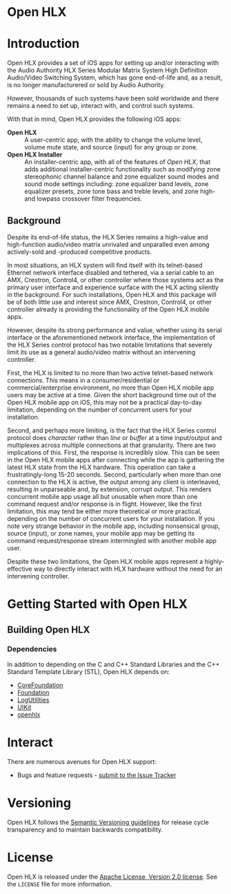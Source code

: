 Open HLX
========

# Introduction

Open HLX provides a set of iOS apps for setting up and/or interacting
with the Audio Authority HLX Series Modular Matrix System High
Definition Audio/Video Switching System, which has gone end-of-life
and, as a result, is no longer manufacturered or sold by Audio
Authority.

However, thousands of such systems have been sold worldwide and there
remains a need to set up, interact with, and control such systems.

With that in mind, Open HLX provides the following iOS apps:

  <dl>
      <dt><strong>Open HLX</strong></dt>
      <dd>A user-centric app, with the ability to change the volume
          level, volume mute state, and source (input) for any group
          or zone.</dd>
      <dt><strong>Open HLX Installer</strong></dt>
      <dd>An installer-centric app, with all of the features of
          <em>Open HLX</em>, that adds additional installer-centric
          functionality such as modifying zone stereophonic channel
          balance and zone equalizer sound modes and sound mode
          settings including: zone equalizer band levels, zone
          equalizer presets, zone tone bass and treble levels, and
          zone high- and lowpass crossover filter frequencies.</dd>
  </dl>

## Background

Despite its end-of-life status, the HLX Series remains a high-value
and high-function audio/video matrix unrivaled and unparalled even
among actively-sold and -produced competitive products.

In most situations, an HLX system will find itself with its
telnet-based Ethernet network interface disabled and tethered, via a
serial cable to an AMX, Crestron, Control4, or other controller where
those systems act as the primary user interface and experience surface
with the HLX acting silently in the background. For such
installations, Open HLX and this package will be of both little use
and interest since AMX, Crestron, Control4, or other controller
already is providing the functionality of the Open HLX mobile apps.

However, despite its strong performance and value, whether using its
serial interface or the aforementioned network interface, the
implementation of the HLX Series control protocol has two notable
limitations that severely limit its use as a general audio/video
matrix without an intervening controller.

First, the HLX is limited to no more than two active telnet-based
network connections. This means in a consumer/residential or
commercial/enterprise environment, no more than Open HLX mobile app
users may be active at a time. Given the short background time out of
the Open HLX mobile app on iOS, this may not be a practical day-to-day
limitation, depending on the number of concurrent users for your
installation.

Second, and perhaps more limiting, is the fact that the HLX Series
control protocol does *character* rather than *line* or *buffer* at a
time input/output and multiplexes across multiple connections at that
granularity. There are two implications of this. First, the response
is incredibly slow. This can be seen in the Open HLX mobile apps after
connecting while the app is gathering the latest HLX state from the
HLX hardware. This operation can take a frustratingly-long 15-20
seconds. Second, particularly when more than one connection to the HLX
is active, the output among any client is interleaved, resulting in
unparseable and, by extension, corrupt output. This renders concurrent
mobile app usage all but unusable when more than one command request
and/or response is in flight. However, like the first limitation, this
may tend be either more theoretical or more practical, depending on
the number of concurrent users for your installation. If you note very
strange behavior in the mobile app, including nonsensical group,
source (input), or zone names, your mobile app may be getting its
command request/response stream intermingled with another mobile app
user.

Despite these two limitations, the Open HLX mobile apps represent a
highly-effective way to directly interact with HLX hardware without
the need for an intervening controller.

# Getting Started with Open HLX

## Building Open HLX

### Dependencies

In addition to depending on the C and C++ Standard Libraries and the
C++ Standard Template Library (STL), Open HLX depends on:

  * [CoreFoundation](https://developer.apple.com/documentation/corefoundation)
  * [Foundation](https://developer.apple.com/documentation/foundation)
  * [LogUtilities](https://github.com/Nuovations/LogUtilities)
  * [UIKit](https://developer.apple.com/documentation/uikit)
  * [openhlx](https://github.com/gerickson/openhlx)

# Interact

There are numerous avenues for Open HLX support:

  * Bugs and feature requests - [submit to the Issue Tracker](https://github.com/gerickson/openhlx-ios/issues)

# Versioning

Open HLX follows the [Semantic Versioning guidelines](http://semver.org/)
for release cycle transparency and to maintain backwards compatibility.

# License

Open HLX is released under the [Apache License, Version 2.0 license](https://opensource.org/licenses/Apache-2.0).
See the `LICENSE` file for more information.
